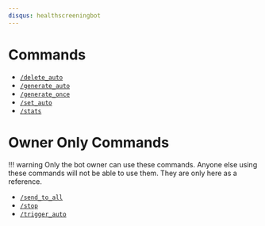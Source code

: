```yaml
---
disqus: healthscreeningbot
---
```


# Commands

* [`/delete_auto`](delete-auto.md)
* [`/generate_auto`](generate-auto.md)
* [`/generate_once`](generate-once.md)
* [`/set_auto`](set-auto.md)
* [`/stats`](stats.md)

# Owner Only Commands

!!! warning
    Only the bot owner can use these commands. Anyone else using these commands will not be able to use them.
    They are only here as a reference.

* [`/send_to_all`](owner-only/send-to-all.md)
* [`/stop`](owner-only/stop.md)
* [`/trigger_auto`](owner-only/trigger-auto.md)